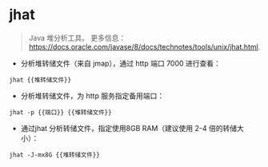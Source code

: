 # jhat

> Java 堆分析工具。
> 更多信息：<https://docs.oracle.com/javase/8/docs/technotes/tools/unix/jhat.html>.

- 分析堆转储文件（来自 jmap），通过 http 端口 7000 进行查看：

`jhat {{堆转储文件}}`

- 分析堆转储文件，为 http 服务指定备用端口：

`jhat -p {{端口}} {{堆转储文件}}`

- 通过jhat 分析转储文件，指定使用8GB RAM（建议使用 2-4 倍的转储大小）：

`jhat -J-mx8G {{堆转储文件}}`
